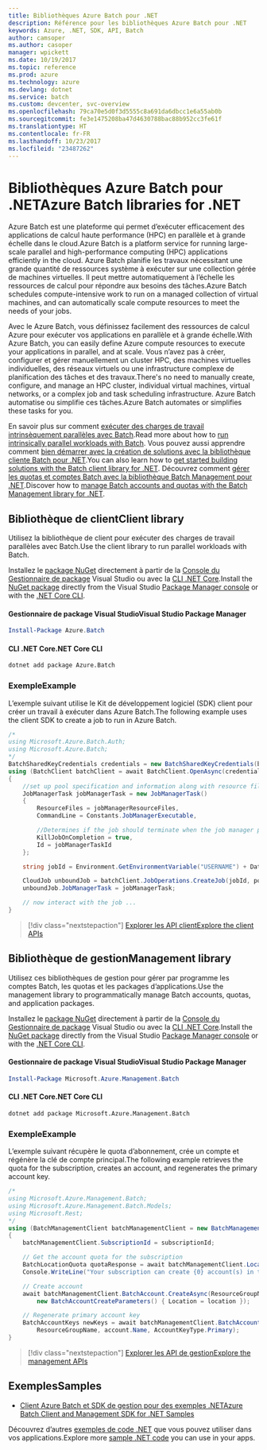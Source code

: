 ```yaml
---
title: Bibliothèques Azure Batch pour .NET
description: Référence pour les bibliothèques Azure Batch pour .NET
keywords: Azure, .NET, SDK, API, Batch
author: camsoper
ms.author: casoper
manager: wpickett
ms.date: 10/19/2017
ms.topic: reference
ms.prod: azure
ms.technology: azure
ms.devlang: dotnet
ms.service: batch
ms.custom: devcenter, svc-overview
ms.openlocfilehash: 79ca70e5d0f3d5555c8a691da6dbcc1e6a55ab0b
ms.sourcegitcommit: fe3e1475208ba47d4630788bac88b952cc3fe61f
ms.translationtype: HT
ms.contentlocale: fr-FR
ms.lasthandoff: 10/23/2017
ms.locfileid: "23487262"
---
```

# <a name="azure-batch-libraries-for-net"></a><span data-ttu-id="c51e1-104">Bibliothèques Azure Batch pour .NET</span><span class="sxs-lookup"><span data-stu-id="c51e1-104">Azure Batch libraries for .NET</span></span>

<span data-ttu-id="c51e1-105">Azure Batch est une plateforme qui permet d’exécuter efficacement des applications de calcul haute performance (HPC) en parallèle et à grande échelle dans le cloud.</span><span class="sxs-lookup"><span data-stu-id="c51e1-105">Azure Batch is a platform service for running large-scale parallel and high-performance computing (HPC) applications efficiently in the cloud.</span></span> <span data-ttu-id="c51e1-106">Azure Batch planifie les travaux nécessitant une grande quantité de ressources système à exécuter sur une collection gérée de machines virtuelles. Il peut mettre automatiquement à l’échelle les ressources de calcul pour répondre aux besoins des tâches.</span><span class="sxs-lookup"><span data-stu-id="c51e1-106">Azure Batch schedules compute-intensive work to run on a managed collection of virtual machines, and can automatically scale compute resources to meet the needs of your jobs.</span></span>

<span data-ttu-id="c51e1-107">Avec le Azure Batch, vous définissez facilement des ressources de calcul Azure pour exécuter vos applications en parallèle et à grande échelle.</span><span class="sxs-lookup"><span data-stu-id="c51e1-107">With Azure Batch, you can easily define Azure compute resources to execute your applications in parallel, and at scale.</span></span> <span data-ttu-id="c51e1-108">Vous n’avez pas à créer, configurer et gérer manuellement un cluster HPC, des machines virtuelles individuelles, des réseaux virtuels ou une infrastructure complexe de planification des tâches et des travaux.</span><span class="sxs-lookup"><span data-stu-id="c51e1-108">There's no need to manually create, configure, and manage an HPC cluster, individual virtual machines, virtual networks, or a complex job and task scheduling infrastructure.</span></span> <span data-ttu-id="c51e1-109">Azure Batch automatise ou simplifie ces tâches.</span><span class="sxs-lookup"><span data-stu-id="c51e1-109">Azure Batch automates or simplifies these tasks for you.</span></span>

<span data-ttu-id="c51e1-110">En savoir plus sur comment [exécuter des charges de travail intrinsèquement parallèles avec Batch](/azure/batch/batch-technical-overview).</span><span class="sxs-lookup"><span data-stu-id="c51e1-110">Read more about how to [run intrinsically parallel workloads with Batch](/azure/batch/batch-technical-overview).</span></span> <span data-ttu-id="c51e1-111">Vous pouvez aussi apprendre comment [bien démarrer avec la création de solutions avec la bibliothèque cliente Batch pour .NET](/azure/batch/batch-dotnet-get-started).</span><span class="sxs-lookup"><span data-stu-id="c51e1-111">You can also learn how to [get started building solutions with the Batch client library for .NET](/azure/batch/batch-dotnet-get-started).</span></span> <span data-ttu-id="c51e1-112">Découvrez comment [gérer les quotas et comptes Batch avec la bibliothèque Batch Management pour .NET](/azure/batch/batch-management-dotnet).</span><span class="sxs-lookup"><span data-stu-id="c51e1-112">Discover how to [manage Batch accounts and quotas with the Batch Management library for .NET](/azure/batch/batch-management-dotnet).</span></span>

## <a name="client-library"></a><span data-ttu-id="c51e1-113">Bibliothèque de client</span><span class="sxs-lookup"><span data-stu-id="c51e1-113">Client library</span></span>

<span data-ttu-id="c51e1-114">Utilisez la bibliothèque de client pour exécuter des charges de travail parallèles avec Batch.</span><span class="sxs-lookup"><span data-stu-id="c51e1-114">Use the client library to run parallel workloads with Batch.</span></span>

<span data-ttu-id="c51e1-115">Installez le [package NuGet](https://www.nuget.org/packages/Azure.Batch) directement à partir de la [Console du Gestionnaire de package][PackageManager] Visual Studio ou avec la [CLI .NET Core][DotNetCLI].</span><span class="sxs-lookup"><span data-stu-id="c51e1-115">Install the [NuGet package](https://www.nuget.org/packages/Azure.Batch) directly from the Visual Studio [Package Manager console][PackageManager] or with the [.NET Core CLI][DotNetCLI].</span></span>

#### <a name="visual-studio-package-manager"></a><span data-ttu-id="c51e1-116">Gestionnaire de package Visual Studio</span><span class="sxs-lookup"><span data-stu-id="c51e1-116">Visual Studio Package Manager</span></span>

```powershell
Install-Package Azure.Batch
```

#### <a name="net-core-cli"></a><span data-ttu-id="c51e1-117">CLI .NET Core</span><span class="sxs-lookup"><span data-stu-id="c51e1-117">.NET Core CLI</span></span>

```bash
dotnet add package Azure.Batch
```

### <a name="example"></a><span data-ttu-id="c51e1-118">Exemple</span><span class="sxs-lookup"><span data-stu-id="c51e1-118">Example</span></span>

<span data-ttu-id="c51e1-119">L’exemple suivant utilise le Kit de développement logiciel (SDK) client pour créer un travail à exécuter dans Azure Batch.</span><span class="sxs-lookup"><span data-stu-id="c51e1-119">The following example uses the client SDK to create a job to run in Azure Batch.</span></span>

```csharp
/*
using Microsoft.Azure.Batch.Auth;
using Microsoft.Azure.Batch;
*/
BatchSharedKeyCredentials credentials = new BatchSharedKeyCredentials(batchUrl, accountName, accountKey);
using (BatchClient batchClient = await BatchClient.OpenAsync(credentials))
{
    //set up pool specification and information along with resource files here
    JobManagerTask jobManagerTask = new JobManagerTask()
    {
        ResourceFiles = jobManagerResourceFiles,
        CommandLine = Constants.JobManagerExecutable,

        //Determines if the job should terminate when the job manager process exits.
        KillJobOnCompletion = true,
        Id = jobManagerTaskId
    };

    string jobId = Environment.GetEnvironmentVariable("USERNAME") + DateTime.UtcNow.ToString("yyyyMMdd-HHmmss");

    CloudJob unboundJob = batchClient.JobOperations.CreateJob(jobId, poolInformation);
    unboundJob.JobManagerTask = jobManagerTask;

    // now interact with the job ...
}
```

> [!div class="nextstepaction"]
> [<span data-ttu-id="c51e1-120">Explorer les API client</span><span class="sxs-lookup"><span data-stu-id="c51e1-120">Explore the client APIs</span></span>](/dotnet/api/overview/azure/batch/client)

## <a name="management-library"></a><span data-ttu-id="c51e1-121">Bibliothèque de gestion</span><span class="sxs-lookup"><span data-stu-id="c51e1-121">Management library</span></span>

<span data-ttu-id="c51e1-122">Utilisez ces bibliothèques de gestion pour gérer par programme les comptes Batch, les quotas et les packages d’applications.</span><span class="sxs-lookup"><span data-stu-id="c51e1-122">Use the management library to programmatically manage Batch accounts, quotas, and application packages.</span></span>

<span data-ttu-id="c51e1-123">Installez le [package NuGet](https://www.nuget.org/packages/Microsoft.Azure.Management.Batch) directement à partir de la [Console du Gestionnaire de package][PackageManager] Visual Studio ou avec la [CLI .NET Core][DotNetCLI].</span><span class="sxs-lookup"><span data-stu-id="c51e1-123">Install the [NuGet package](https://www.nuget.org/packages/Microsoft.Azure.Management.Batch) directly from the Visual Studio [Package Manager console][PackageManager] or with the [.NET Core CLI][DotNetCLI].</span></span>

#### <a name="visual-studio-package-manager"></a><span data-ttu-id="c51e1-124">Gestionnaire de package Visual Studio</span><span class="sxs-lookup"><span data-stu-id="c51e1-124">Visual Studio Package Manager</span></span>

```powershell
Install-Package Microsoft.Azure.Management.Batch
```

#### <a name="net-core-cli"></a><span data-ttu-id="c51e1-125">CLI .NET Core</span><span class="sxs-lookup"><span data-stu-id="c51e1-125">.NET Core CLI</span></span>

```bash
dotnet add package Microsoft.Azure.Management.Batch
```

### <a name="example"></a><span data-ttu-id="c51e1-126">Exemple</span><span class="sxs-lookup"><span data-stu-id="c51e1-126">Example</span></span>

<span data-ttu-id="c51e1-127">L’exemple suivant récupère le quota d’abonnement, crée un compte et régénère la clé de compte principal.</span><span class="sxs-lookup"><span data-stu-id="c51e1-127">The following example retrieves the quota for the subscription, creates an account, and regenerates the primary account key.</span></span>

```csharp
/*
using Microsoft.Azure.Management.Batch;
using Microsoft.Azure.Management.Batch.Models;
using Microsoft.Rest;
*/
using (BatchManagementClient batchManagementClient = new BatchManagementClient(new TokenCredentials(accessToken)))
{
    batchManagementClient.SubscriptionId = subscriptionId;

    // Get the account quota for the subscription
    BatchLocationQuota quotaResponse = await batchManagementClient.Location.GetQuotasAsync(location);
    Console.WriteLine("Your subscription can create {0} account(s) in the {1} region.", quotaResponse.AccountQuota, location);

    // Create account
    await batchManagementClient.BatchAccount.CreateAsync(ResourceGroupName, accountName, 
        new BatchAccountCreateParameters() { Location = location });

    // Regenerate primary account key
    BatchAccountKeys newKeys = await batchManagementClient.BatchAccount.RegenerateKeyAsync(
        ResourceGroupName, account.Name, AccountKeyType.Primary);
}
```

> [!div class="nextstepaction"]
> [<span data-ttu-id="c51e1-128">Explorer les API de gestion</span><span class="sxs-lookup"><span data-stu-id="c51e1-128">Explore the management APIs</span></span>](/dotnet/api/overview/azure/batch/management)

## <a name="samples"></a><span data-ttu-id="c51e1-129">Exemples</span><span class="sxs-lookup"><span data-stu-id="c51e1-129">Samples</span></span>

* [<span data-ttu-id="c51e1-130">Client Azure Batch et SDK de gestion pour des exemples .NET</span><span class="sxs-lookup"><span data-stu-id="c51e1-130">Azure Batch Client and Management SDK for .NET Samples</span></span>](https://github.com/Azure/azure-batch-samples/tree/master/CSharp)

<span data-ttu-id="c51e1-131">Découvrez d’autres [exemples de code .NET](https://azure.microsoft.com/resources/samples/?platform=dotnet) que vous pouvez utiliser dans vos applications.</span><span class="sxs-lookup"><span data-stu-id="c51e1-131">Explore more [sample .NET code](https://azure.microsoft.com/resources/samples/?platform=dotnet) you can use in your apps.</span></span>

[PackageManager]: https://docs.microsoft.com/nuget/tools/package-manager-console
[DotNetCLI]: https://docs.microsoft.com/dotnet/core/tools/dotnet-add-package
